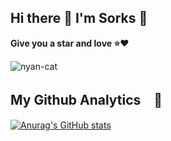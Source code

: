 ## Hi there 👋 I'm Sorks 🌈

**Give you a star and love ⭐❤**

![nyan-cat](https://user-images.githubusercontent.com/104817799/175794469-78b0f008-4513-4646-8d86-0c139c2ff29d.gif)

## My Github Analytics　👀

[![Anurag's GitHub stats](https://github-readme-stats.vercel.app/api?username=TSorks&@theme=done)](https://github.com/anuraghazra/github-readme-stats)
